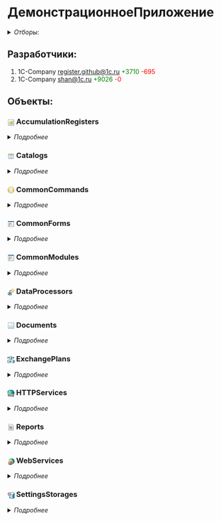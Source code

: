 
# ДемонстрационноеПриложение

<details>
  <summary><i>Отборы:</i></summary>

Коммиты собраны начиная с 2016-01-01 по 2024-01-01

Исключая эти подсистемы:
- BlaBla

</details>


## Разработчики:

1. 1C-Company <register.github@1c.ru> <span style="color:rgb(0,128,0)">+3710</span> <span style="color:rgb(255,0,0)">-695</span>
2. 1C-Company <shan@1c.ru> <span style="color:rgb(0,128,0)">+9026</span> <span style="color:rgb(255,0,0)">-0</span>


## Объекты:


### <img title="AccumulationRegisters" align=center width=16 height=16 src="icons/AccumulationRegisters.png"> AccumulationRegisters

<details>
  <summary><i>Подробнее</i></summary>


#### <img title="AccumulationRegisters" align=center width=16 height=16 src="icons/AccumulationRegisters.png"> Взаиморасчеты

1. 1C-Company <register.github@1c.ru> <span style="color:rgb(0,128,0)">+22</span> <span style="color:rgb(255,0,0)">-22</span>
2. 1C-Company <shan@1c.ru> <span style="color:rgb(0,128,0)">+52</span> <span style="color:rgb(255,0,0)">-0</span>

##### Подсистемы

- Финансы

<details>
  <summary><i>Еще</i></summary>

##### Формы

ТекущиеВзаиморасчеты

1. 1C-Company <register.github@1c.ru> <span style="color:rgb(0,128,0)">+22</span> <span style="color:rgb(255,0,0)">-22</span>
2. 1C-Company <shan@1c.ru> <span style="color:rgb(0,128,0)">+39</span> <span style="color:rgb(255,0,0)">-0</span>

ФормаСписка

1. 1C-Company <shan@1c.ru> <span style="color:rgb(0,128,0)">+13</span> <span style="color:rgb(255,0,0)">-0</span>

</details>

</details>


### <img title="Catalogs" align=center width=16 height=16 src="icons/Catalogs.png"> Catalogs

<details>
  <summary><i>Подробнее</i></summary>


#### <img title="Catalogs" align=center width=16 height=16 src="icons/Catalogs.png"> Контрагенты

1. 1C-Company <register.github@1c.ru> <span style="color:rgb(0,128,0)">+391</span> <span style="color:rgb(255,0,0)">-14</span>
2. 1C-Company <shan@1c.ru> <span style="color:rgb(0,128,0)">+62</span> <span style="color:rgb(255,0,0)">-0</span>

##### Подсистемы

- Закупки
- Продажи
- Финансы

<details>
  <summary><i>Еще</i></summary>

##### Модуль объекта

1. 1C-Company <register.github@1c.ru> <span style="color:rgb(0,128,0)">+6</span> <span style="color:rgb(255,0,0)">-6</span>
2. 1C-Company <shan@1c.ru> <span style="color:rgb(0,128,0)">+41</span> <span style="color:rgb(255,0,0)">-0</span>

##### Модуль менеджера

1. 1C-Company <shan@1c.ru> <span style="color:rgb(0,128,0)">+0</span> <span style="color:rgb(255,0,0)">-0</span>

##### Формы

ФормаЭлемента

1. 1C-Company <register.github@1c.ru> <span style="color:rgb(0,128,0)">+385</span> <span style="color:rgb(255,0,0)">-8</span>
2. 1C-Company <shan@1c.ru> <span style="color:rgb(0,128,0)">+21</span> <span style="color:rgb(255,0,0)">-0</span>

</details>


#### <img title="Catalogs" align=center width=16 height=16 src="icons/Catalogs.png"> МобильныеУстройства

1. 1C-Company <register.github@1c.ru> <span style="color:rgb(0,128,0)">+31</span> <span style="color:rgb(255,0,0)">-0</span>

##### Подсистемы

- Предприятие

<details>
  <summary><i>Еще</i></summary>

##### Модуль менеджера

1. 1C-Company <register.github@1c.ru> <span style="color:rgb(0,128,0)">+31</span> <span style="color:rgb(255,0,0)">-0</span>

</details>


#### <img title="Catalogs" align=center width=16 height=16 src="icons/Catalogs.png"> НастройкиТорговогоОборудования

1. 1C-Company <register.github@1c.ru> <span style="color:rgb(0,128,0)">+4</span> <span style="color:rgb(255,0,0)">-4</span>
2. 1C-Company <shan@1c.ru> <span style="color:rgb(0,128,0)">+16</span> <span style="color:rgb(255,0,0)">-0</span>

##### Подсистемы

- Предприятие

<details>
  <summary><i>Еще</i></summary>

##### Формы

ФормаЭлемента

1. 1C-Company <register.github@1c.ru> <span style="color:rgb(0,128,0)">+4</span> <span style="color:rgb(255,0,0)">-4</span>
2. 1C-Company <shan@1c.ru> <span style="color:rgb(0,128,0)">+16</span> <span style="color:rgb(255,0,0)">-0</span>

</details>


#### <img title="Catalogs" align=center width=16 height=16 src="icons/Catalogs.png"> Товары

1. 1C-Company <register.github@1c.ru> <span style="color:rgb(0,128,0)">+8</span> <span style="color:rgb(255,0,0)">-7</span>
2. 1C-Company <shan@1c.ru> <span style="color:rgb(0,128,0)">+784</span> <span style="color:rgb(255,0,0)">-0</span>

##### Подсистемы

- Закупки
- Продажи
- ТоварныеЗапасы

<details>
  <summary><i>Еще</i></summary>

##### Модуль объекта

1. 1C-Company <shan@1c.ru> <span style="color:rgb(0,128,0)">+147</span> <span style="color:rgb(255,0,0)">-0</span>

##### Формы

ФормаСпискаСОстатками

1. 1C-Company <register.github@1c.ru> <span style="color:rgb(0,128,0)">+5</span> <span style="color:rgb(255,0,0)">-5</span>
2. 1C-Company <shan@1c.ru> <span style="color:rgb(0,128,0)">+29</span> <span style="color:rgb(255,0,0)">-0</span>

ФормаЭлемента

1. 1C-Company <register.github@1c.ru> <span style="color:rgb(0,128,0)">+3</span> <span style="color:rgb(255,0,0)">-2</span>
2. 1C-Company <shan@1c.ru> <span style="color:rgb(0,128,0)">+484</span> <span style="color:rgb(255,0,0)">-0</span>

</details>


#### <img title="Catalogs" align=center width=16 height=16 src="icons/Catalogs.png"> ХранимыеФайлы

1. 1C-Company <register.github@1c.ru> <span style="color:rgb(0,128,0)">+226</span> <span style="color:rgb(255,0,0)">-18</span>
2. 1C-Company <shan@1c.ru> <span style="color:rgb(0,128,0)">+1244</span> <span style="color:rgb(255,0,0)">-0</span>

##### Подсистемы

- Предприятие

<details>
  <summary><i>Еще</i></summary>

##### Модуль объекта

1. 1C-Company <shan@1c.ru> <span style="color:rgb(0,128,0)">+9</span> <span style="color:rgb(255,0,0)">-0</span>

##### Формы

СписокСертификатов

1. 1C-Company <register.github@1c.ru> <span style="color:rgb(0,128,0)">+49</span> <span style="color:rgb(255,0,0)">-0</span>
2. 1C-Company <shan@1c.ru> <span style="color:rgb(0,128,0)">+154</span> <span style="color:rgb(255,0,0)">-0</span>

ФормаСписка

1. 1C-Company <register.github@1c.ru> <span style="color:rgb(0,128,0)">+29</span> <span style="color:rgb(255,0,0)">-16</span>
2. 1C-Company <shan@1c.ru> <span style="color:rgb(0,128,0)">+216</span> <span style="color:rgb(255,0,0)">-0</span>

ФормаЭлемента

1. 1C-Company <register.github@1c.ru> <span style="color:rgb(0,128,0)">+148</span> <span style="color:rgb(255,0,0)">-2</span>
2. 1C-Company <shan@1c.ru> <span style="color:rgb(0,128,0)">+736</span> <span style="color:rgb(255,0,0)">-0</span>

ФормаЗагрузкиФайлов

1. 1C-Company <shan@1c.ru> <span style="color:rgb(0,128,0)">+116</span> <span style="color:rgb(255,0,0)">-0</span>

ФормаПароля

1. 1C-Company <shan@1c.ru> <span style="color:rgb(0,128,0)">+13</span> <span style="color:rgb(255,0,0)">-0</span>

</details>


#### <img title="Catalogs" align=center width=16 height=16 src="icons/Catalogs.png"> Встречи

1. 1C-Company <register.github@1c.ru> <span style="color:rgb(0,128,0)">+771</span> <span style="color:rgb(255,0,0)">-0</span>

##### Подсистемы

- Предприятие

<details>
  <summary><i>Еще</i></summary>

##### Модуль объекта

1. 1C-Company <register.github@1c.ru> <span style="color:rgb(0,128,0)">+44</span> <span style="color:rgb(255,0,0)">-0</span>

##### Модуль менеджера

1. 1C-Company <register.github@1c.ru> <span style="color:rgb(0,128,0)">+43</span> <span style="color:rgb(255,0,0)">-0</span>

##### Формы

Календарь

1. 1C-Company <register.github@1c.ru> <span style="color:rgb(0,128,0)">+595</span> <span style="color:rgb(255,0,0)">-0</span>

ФормаСписка

1. 1C-Company <register.github@1c.ru> <span style="color:rgb(0,128,0)">+14</span> <span style="color:rgb(255,0,0)">-0</span>

ФормаЭлемента

1. 1C-Company <register.github@1c.ru> <span style="color:rgb(0,128,0)">+62</span> <span style="color:rgb(255,0,0)">-0</span>

</details>


#### <img title="Catalogs" align=center width=16 height=16 src="icons/Catalogs.png"> ИсходящиеПисьма

1. 1C-Company <register.github@1c.ru> <span style="color:rgb(0,128,0)">+95</span> <span style="color:rgb(255,0,0)">-56</span>
2. 1C-Company <shan@1c.ru> <span style="color:rgb(0,128,0)">+271</span> <span style="color:rgb(255,0,0)">-0</span>

##### Подсистемы

- Предприятие

<details>
  <summary><i>Еще</i></summary>

##### Формы

ФормаЭлемента

1. 1C-Company <register.github@1c.ru> <span style="color:rgb(0,128,0)">+95</span> <span style="color:rgb(255,0,0)">-56</span>
2. 1C-Company <shan@1c.ru> <span style="color:rgb(0,128,0)">+265</span> <span style="color:rgb(255,0,0)">-0</span>

</details>


#### <img title="Catalogs" align=center width=16 height=16 src="icons/Catalogs.png"> ВходящиеПисьма

1. 1C-Company <shan@1c.ru> <span style="color:rgb(0,128,0)">+42</span> <span style="color:rgb(255,0,0)">-0</span>

##### Подсистемы

- Предприятие

<details>
  <summary><i>Еще</i></summary>

##### Формы

ФормаЭлемента

1. 1C-Company <shan@1c.ru> <span style="color:rgb(0,128,0)">+42</span> <span style="color:rgb(255,0,0)">-0</span>

</details>


#### <img title="Catalogs" align=center width=16 height=16 src="icons/Catalogs.png"> Организации

1. 1C-Company <shan@1c.ru> <span style="color:rgb(0,128,0)">+5</span> <span style="color:rgb(255,0,0)">-0</span>

##### Подсистемы

- Предприятие

<details>
  <summary><i>Еще</i></summary>

##### Формы

ФормаЭлемента

1. 1C-Company <shan@1c.ru> <span style="color:rgb(0,128,0)">+5</span> <span style="color:rgb(255,0,0)">-0</span>

</details>


#### <img title="Catalogs" align=center width=16 height=16 src="icons/Catalogs.png"> Пользователи

1. 1C-Company <shan@1c.ru> <span style="color:rgb(0,128,0)">+0</span> <span style="color:rgb(255,0,0)">-0</span>

##### Подсистемы

- Предприятие

<details>
  <summary><i>Еще</i></summary>

##### Модуль объекта

1. 1C-Company <shan@1c.ru> <span style="color:rgb(0,128,0)">+0</span> <span style="color:rgb(255,0,0)">-0</span>

</details>


#### <img title="Catalogs" align=center width=16 height=16 src="icons/Catalogs.png"> РасчетныеСчетаКонтрагентов

1. 1C-Company <shan@1c.ru> <span style="color:rgb(0,128,0)">+17</span> <span style="color:rgb(255,0,0)">-0</span>

##### Подсистемы

- Закупки
- Продажи
- Финансы

<details>
  <summary><i>Еще</i></summary>

##### Модуль объекта

1. 1C-Company <shan@1c.ru> <span style="color:rgb(0,128,0)">+17</span> <span style="color:rgb(255,0,0)">-0</span>

</details>


#### <img title="Catalogs" align=center width=16 height=16 src="icons/Catalogs.png"> Склады

1. 1C-Company <shan@1c.ru> <span style="color:rgb(0,128,0)">+45</span> <span style="color:rgb(255,0,0)">-0</span>

##### Подсистемы

- ТоварныеЗапасы

<details>
  <summary><i>Еще</i></summary>

##### Модуль менеджера

1. 1C-Company <shan@1c.ru> <span style="color:rgb(0,128,0)">+45</span> <span style="color:rgb(255,0,0)">-0</span>

</details>


#### <img title="Catalogs" align=center width=16 height=16 src="icons/Catalogs.png"> ХранилищеВариантовОтчетов

1. 1C-Company <shan@1c.ru> <span style="color:rgb(0,128,0)">+33</span> <span style="color:rgb(255,0,0)">-0</span>

##### Подсистемы

- Предприятие

<details>
  <summary><i>Еще</i></summary>

</details>

</details>


### <img title="CommonCommands" align=center width=16 height=16 src="icons/CommonCommands.png"> CommonCommands

<details>
  <summary><i>Подробнее</i></summary>


#### <img title="CommonCommands" align=center width=16 height=16 src="icons/CommonCommands.png"> УстановитьСканерШтрихкодов

1. 1C-Company <register.github@1c.ru> <span style="color:rgb(0,128,0)">+1</span> <span style="color:rgb(255,0,0)">-1</span>
2. 1C-Company <shan@1c.ru> <span style="color:rgb(0,128,0)">+12</span> <span style="color:rgb(255,0,0)">-0</span>

##### Подсистемы

- Закупки


#### <img title="CommonCommands" align=center width=16 height=16 src="icons/CommonCommands.png"> НастроитьСканерШтрихКодов

1. 1C-Company <shan@1c.ru> <span style="color:rgb(0,128,0)">+81</span> <span style="color:rgb(255,0,0)">-0</span>

##### Подсистемы

- Закупки


#### <img title="CommonCommands" align=center width=16 height=16 src="icons/CommonCommands.png"> ОбщиеНастройки

1. 1C-Company <shan@1c.ru> <span style="color:rgb(0,128,0)">+6</span> <span style="color:rgb(255,0,0)">-0</span>

##### Подсистемы

- Предприятие


#### <img title="CommonCommands" align=center width=16 height=16 src="icons/CommonCommands.png"> УстановитьВидимостьОбъектовЧерезODataAPI

1. 1C-Company <shan@1c.ru> <span style="color:rgb(0,128,0)">+45</span> <span style="color:rgb(255,0,0)">-0</span>

##### Подсистемы

- Предприятие


#### <img title="CommonCommands" align=center width=16 height=16 src="icons/CommonCommands.png"> УстановитьРасширениеРаботыСКриптографией

1. 1C-Company <shan@1c.ru> <span style="color:rgb(0,128,0)">+10</span> <span style="color:rgb(255,0,0)">-0</span>

##### Подсистемы

- Предприятие


#### <img title="CommonCommands" align=center width=16 height=16 src="icons/CommonCommands.png"> УстановитьРасширениеРаботыСФайлами

1. 1C-Company <shan@1c.ru> <span style="color:rgb(0,128,0)">+9</span> <span style="color:rgb(255,0,0)">-0</span>

##### Подсистемы

- Предприятие

</details>


### <img title="CommonForms" align=center width=16 height=16 src="icons/CommonForms.png"> CommonForms

<details>
  <summary><i>Подробнее</i></summary>


#### <img title="CommonForms" align=center width=16 height=16 src="icons/CommonForms.png"> Звонок

1. 1C-Company <register.github@1c.ru> <span style="color:rgb(0,128,0)">+16</span> <span style="color:rgb(255,0,0)">-0</span>


#### <img title="CommonForms" align=center width=16 height=16 src="icons/CommonForms.png"> НастройкиМобильногоУстройства

1. 1C-Company <register.github@1c.ru> <span style="color:rgb(0,128,0)">+144</span> <span style="color:rgb(255,0,0)">-0</span>

##### Подсистемы

- Предприятие


#### <img title="CommonForms" align=center width=16 height=16 src="icons/CommonForms.png"> ФормаПодбораМобильная

1. 1C-Company <register.github@1c.ru> <span style="color:rgb(0,128,0)">+121</span> <span style="color:rgb(255,0,0)">-0</span>


#### <img title="CommonForms" align=center width=16 height=16 src="icons/CommonForms.png"> НастройкаПомощникаНеотработанныхЗаказов

1. 1C-Company <register.github@1c.ru> <span style="color:rgb(0,128,0)">+69</span> <span style="color:rgb(255,0,0)">-0</span>


#### <img title="CommonForms" align=center width=16 height=16 src="icons/CommonForms.png"> НастройкаPushУведомлений

1. 1C-Company <register.github@1c.ru> <span style="color:rgb(0,128,0)">+0</span> <span style="color:rgb(255,0,0)">-8</span>
2. 1C-Company <shan@1c.ru> <span style="color:rgb(0,128,0)">+68</span> <span style="color:rgb(255,0,0)">-0</span>

##### Подсистемы

- Предприятие


#### <img title="CommonForms" align=center width=16 height=16 src="icons/CommonForms.png"> ОбщиеНастройки

1. 1C-Company <shan@1c.ru> <span style="color:rgb(0,128,0)">+5</span> <span style="color:rgb(255,0,0)">-0</span>


#### <img title="CommonForms" align=center width=16 height=16 src="icons/CommonForms.png"> ФормаПодбора

1. 1C-Company <shan@1c.ru> <span style="color:rgb(0,128,0)">+97</span> <span style="color:rgb(255,0,0)">-0</span>

</details>


### <img title="CommonModules" align=center width=16 height=16 src="icons/CommonModules.png"> CommonModules

<details>
  <summary><i>Подробнее</i></summary>


#### <img title="CommonModules" align=center width=16 height=16 src="icons/CommonModules.png"> ГеопозиционированиеКлиент

1. 1C-Company <register.github@1c.ru> <span style="color:rgb(0,128,0)">+115</span> <span style="color:rgb(255,0,0)">-0</span>


#### <img title="CommonModules" align=center width=16 height=16 src="icons/CommonModules.png"> ГеопозиционированиеСервер

1. 1C-Company <register.github@1c.ru> <span style="color:rgb(0,128,0)">+66</span> <span style="color:rgb(255,0,0)">-0</span>


#### <img title="CommonModules" align=center width=16 height=16 src="icons/CommonModules.png"> РаботаСДоставляемымиУведомлениям

1. 1C-Company <register.github@1c.ru> <span style="color:rgb(0,128,0)">+49</span> <span style="color:rgb(255,0,0)">-125</span>
2. 1C-Company <shan@1c.ru> <span style="color:rgb(0,128,0)">+76</span> <span style="color:rgb(255,0,0)">-0</span>


#### <img title="CommonModules" align=center width=16 height=16 src="icons/CommonModules.png"> РаботаСПанельюЗадач

1. 1C-Company <register.github@1c.ru> <span style="color:rgb(0,128,0)">+53</span> <span style="color:rgb(255,0,0)">-2</span>


#### <img title="CommonModules" align=center width=16 height=16 src="icons/CommonModules.png"> УведомленияКлиент

1. 1C-Company <register.github@1c.ru> <span style="color:rgb(0,128,0)">+60</span> <span style="color:rgb(255,0,0)">-0</span>


#### <img title="CommonModules" align=center width=16 height=16 src="icons/CommonModules.png"> УведомленияСервер

1. 1C-Company <register.github@1c.ru> <span style="color:rgb(0,128,0)">+153</span> <span style="color:rgb(255,0,0)">-0</span>


#### <img title="CommonModules" align=center width=16 height=16 src="icons/CommonModules.png"> ОбменМобильныеПереопределяемый

1. 1C-Company <register.github@1c.ru> <span style="color:rgb(0,128,0)">+38</span> <span style="color:rgb(255,0,0)">-18</span>
2. 1C-Company <shan@1c.ru> <span style="color:rgb(0,128,0)">+238</span> <span style="color:rgb(255,0,0)">-0</span>


#### <img title="CommonModules" align=center width=16 height=16 src="icons/CommonModules.png"> Пользователи

1. 1C-Company <register.github@1c.ru> <span style="color:rgb(0,128,0)">+43</span> <span style="color:rgb(255,0,0)">-37</span>
2. 1C-Company <shan@1c.ru> <span style="color:rgb(0,128,0)">+64</span> <span style="color:rgb(255,0,0)">-0</span>


#### <img title="CommonModules" align=center width=16 height=16 src="icons/CommonModules.png"> Помощник

1. 1C-Company <register.github@1c.ru> <span style="color:rgb(0,128,0)">+244</span> <span style="color:rgb(255,0,0)">-0</span>


#### <img title="CommonModules" align=center width=16 height=16 src="icons/CommonModules.png"> ПомощникКлиент

1. 1C-Company <register.github@1c.ru> <span style="color:rgb(0,128,0)">+24</span> <span style="color:rgb(255,0,0)">-0</span>


#### <img title="CommonModules" align=center width=16 height=16 src="icons/CommonModules.png"> РаботаСИсториейДанных

1. 1C-Company <register.github@1c.ru> <span style="color:rgb(0,128,0)">+4</span> <span style="color:rgb(255,0,0)">-0</span>


#### <img title="CommonModules" align=center width=16 height=16 src="icons/CommonModules.png"> РаботаСХранилищемОбщихНастроек

1. 1C-Company <register.github@1c.ru> <span style="color:rgb(0,128,0)">+30</span> <span style="color:rgb(255,0,0)">-0</span>
2. 1C-Company <shan@1c.ru> <span style="color:rgb(0,128,0)">+56</span> <span style="color:rgb(255,0,0)">-0</span>


#### <img title="CommonModules" align=center width=16 height=16 src="icons/CommonModules.png"> РаботаСПочтой

1. 1C-Company <register.github@1c.ru> <span style="color:rgb(0,128,0)">+35</span> <span style="color:rgb(255,0,0)">-12</span>
2. 1C-Company <shan@1c.ru> <span style="color:rgb(0,128,0)">+346</span> <span style="color:rgb(255,0,0)">-0</span>


#### <img title="CommonModules" align=center width=16 height=16 src="icons/CommonModules.png"> РаботаСПочтойВызовСервера

1. 1C-Company <register.github@1c.ru> <span style="color:rgb(0,128,0)">+12</span> <span style="color:rgb(255,0,0)">-0</span>


#### <img title="CommonModules" align=center width=16 height=16 src="icons/CommonModules.png"> РаботаСТорговымОборудованием

1. 1C-Company <register.github@1c.ru> <span style="color:rgb(0,128,0)">+3</span> <span style="color:rgb(255,0,0)">-0</span>
2. 1C-Company <shan@1c.ru> <span style="color:rgb(0,128,0)">+177</span> <span style="color:rgb(255,0,0)">-0</span>


#### <img title="CommonModules" align=center width=16 height=16 src="icons/CommonModules.png"> РегламентныеЗаданияАгрегатов

1. 1C-Company <register.github@1c.ru> <span style="color:rgb(0,128,0)">+6</span> <span style="color:rgb(255,0,0)">-4</span>
2. 1C-Company <shan@1c.ru> <span style="color:rgb(0,128,0)">+23</span> <span style="color:rgb(255,0,0)">-0</span>


#### <img title="CommonModules" align=center width=16 height=16 src="icons/CommonModules.png"> СервисныеМеханизмы

1. 1C-Company <register.github@1c.ru> <span style="color:rgb(0,128,0)">+7</span> <span style="color:rgb(255,0,0)">-1</span>
2. 1C-Company <shan@1c.ru> <span style="color:rgb(0,128,0)">+11</span> <span style="color:rgb(255,0,0)">-0</span>


#### <img title="CommonModules" align=center width=16 height=16 src="icons/CommonModules.png"> ОбменМобильныеОбщее

1. 1C-Company <shan@1c.ru> <span style="color:rgb(0,128,0)">+109</span> <span style="color:rgb(255,0,0)">-0</span>


#### <img title="CommonModules" align=center width=16 height=16 src="icons/CommonModules.png"> РаботаСПолнотекстовымПоиском

1. 1C-Company <shan@1c.ru> <span style="color:rgb(0,128,0)">+18</span> <span style="color:rgb(255,0,0)">-0</span>

</details>


### <img title="DataProcessors" align=center width=16 height=16 src="icons/DataProcessors.png"> DataProcessors

<details>
  <summary><i>Подробнее</i></summary>


#### <img title="DataProcessors" align=center width=16 height=16 src="icons/DataProcessors.png"> НастройкиПользователя

1. 1C-Company <register.github@1c.ru> <span style="color:rgb(0,128,0)">+2</span> <span style="color:rgb(255,0,0)">-2</span>
2. 1C-Company <shan@1c.ru> <span style="color:rgb(0,128,0)">+65</span> <span style="color:rgb(255,0,0)">-0</span>

##### Подсистемы

- Предприятие

<details>
  <summary><i>Еще</i></summary>

##### Формы

Форма

1. 1C-Company <register.github@1c.ru> <span style="color:rgb(0,128,0)">+2</span> <span style="color:rgb(255,0,0)">-2</span>
2. 1C-Company <shan@1c.ru> <span style="color:rgb(0,128,0)">+65</span> <span style="color:rgb(255,0,0)">-0</span>

</details>


#### <img title="DataProcessors" align=center width=16 height=16 src="icons/DataProcessors.png"> Путеводитель

1. 1C-Company <register.github@1c.ru> <span style="color:rgb(0,128,0)">+43</span> <span style="color:rgb(255,0,0)">-4</span>
2. 1C-Company <shan@1c.ru> <span style="color:rgb(0,128,0)">+191</span> <span style="color:rgb(255,0,0)">-0</span>

<details>
  <summary><i>Еще</i></summary>

##### Формы

ФормаПутеводителя

1. 1C-Company <register.github@1c.ru> <span style="color:rgb(0,128,0)">+43</span> <span style="color:rgb(255,0,0)">-4</span>
2. 1C-Company <shan@1c.ru> <span style="color:rgb(0,128,0)">+185</span> <span style="color:rgb(255,0,0)">-0</span>

</details>


#### <img title="DataProcessors" align=center width=16 height=16 src="icons/DataProcessors.png"> ЭлектроннаяПочта

1. 1C-Company <register.github@1c.ru> <span style="color:rgb(0,128,0)">+17</span> <span style="color:rgb(255,0,0)">-19</span>
2. 1C-Company <shan@1c.ru> <span style="color:rgb(0,128,0)">+195</span> <span style="color:rgb(255,0,0)">-0</span>

##### Подсистемы

- Предприятие

<details>
  <summary><i>Еще</i></summary>

##### Формы

Форма

1. 1C-Company <register.github@1c.ru> <span style="color:rgb(0,128,0)">+17</span> <span style="color:rgb(255,0,0)">-19</span>
2. 1C-Company <shan@1c.ru> <span style="color:rgb(0,128,0)">+195</span> <span style="color:rgb(255,0,0)">-0</span>

</details>


#### <img title="DataProcessors" align=center width=16 height=16 src="icons/DataProcessors.png"> УправлениеСистемойВзаимодействия

1. 1C-Company <register.github@1c.ru> <span style="color:rgb(0,128,0)">+173</span> <span style="color:rgb(255,0,0)">-0</span>

##### Подсистемы

- Предприятие

<details>
  <summary><i>Еще</i></summary>

##### Формы

Форма

1. 1C-Company <register.github@1c.ru> <span style="color:rgb(0,128,0)">+173</span> <span style="color:rgb(255,0,0)">-0</span>

</details>


#### <img title="DataProcessors" align=center width=16 height=16 src="icons/DataProcessors.png"> ЖурналРегистрации

1. 1C-Company <register.github@1c.ru> <span style="color:rgb(0,128,0)">+1</span> <span style="color:rgb(255,0,0)">-1</span>
2. 1C-Company <shan@1c.ru> <span style="color:rgb(0,128,0)">+917</span> <span style="color:rgb(255,0,0)">-0</span>

##### Подсистемы

- Предприятие

<details>
  <summary><i>Еще</i></summary>

##### Модуль объекта

1. 1C-Company <shan@1c.ru> <span style="color:rgb(0,128,0)">+43</span> <span style="color:rgb(255,0,0)">-0</span>

##### Формы

ОтборЖурналаРегистрации

1. 1C-Company <register.github@1c.ru> <span style="color:rgb(0,128,0)">+1</span> <span style="color:rgb(255,0,0)">-1</span>
2. 1C-Company <shan@1c.ru> <span style="color:rgb(0,128,0)">+311</span> <span style="color:rgb(255,0,0)">-0</span>

ЖурналРегистрации

1. 1C-Company <shan@1c.ru> <span style="color:rgb(0,128,0)">+292</span> <span style="color:rgb(255,0,0)">-0</span>

РедакторСоставаСвойства

1. 1C-Company <shan@1c.ru> <span style="color:rgb(0,128,0)">+271</span> <span style="color:rgb(255,0,0)">-0</span>

</details>


#### <img title="DataProcessors" align=center width=16 height=16 src="icons/DataProcessors.png"> АдминистративныйСервис

1. 1C-Company <shan@1c.ru> <span style="color:rgb(0,128,0)">+13</span> <span style="color:rgb(255,0,0)">-0</span>

##### Подсистемы

- Предприятие

<details>
  <summary><i>Еще</i></summary>

##### Формы

Форма

1. 1C-Company <shan@1c.ru> <span style="color:rgb(0,128,0)">+8</span> <span style="color:rgb(255,0,0)">-0</span>

</details>


#### <img title="DataProcessors" align=center width=16 height=16 src="icons/DataProcessors.png"> ПроведениеДокументов

1. 1C-Company <shan@1c.ru> <span style="color:rgb(0,128,0)">+151</span> <span style="color:rgb(255,0,0)">-0</span>

##### Подсистемы

- Предприятие

<details>
  <summary><i>Еще</i></summary>

##### Модуль объекта

1. 1C-Company <shan@1c.ru> <span style="color:rgb(0,128,0)">+41</span> <span style="color:rgb(255,0,0)">-0</span>

##### Формы

Форма

1. 1C-Company <shan@1c.ru> <span style="color:rgb(0,128,0)">+110</span> <span style="color:rgb(255,0,0)">-0</span>

</details>


#### <img title="DataProcessors" align=center width=16 height=16 src="icons/DataProcessors.png"> СписокАктивныхПользователей

1. 1C-Company <shan@1c.ru> <span style="color:rgb(0,128,0)">+106</span> <span style="color:rgb(255,0,0)">-0</span>

##### Подсистемы

- Предприятие

<details>
  <summary><i>Еще</i></summary>

##### Формы

ФормаСпискаАктивныхПользователей

1. 1C-Company <shan@1c.ru> <span style="color:rgb(0,128,0)">+106</span> <span style="color:rgb(255,0,0)">-0</span>

</details>


#### <img title="DataProcessors" align=center width=16 height=16 src="icons/DataProcessors.png"> УдалениеПомеченныхОбъектов

1. 1C-Company <shan@1c.ru> <span style="color:rgb(0,128,0)">+284</span> <span style="color:rgb(255,0,0)">-0</span>

##### Подсистемы

- Предприятие

<details>
  <summary><i>Еще</i></summary>

##### Формы

ОсновнаяФорма

1. 1C-Company <shan@1c.ru> <span style="color:rgb(0,128,0)">+284</span> <span style="color:rgb(255,0,0)">-0</span>

</details>


#### <img title="DataProcessors" align=center width=16 height=16 src="icons/DataProcessors.png"> УправлениеАгрегатамиПродаж

1. 1C-Company <shan@1c.ru> <span style="color:rgb(0,128,0)">+232</span> <span style="color:rgb(255,0,0)">-0</span>

##### Подсистемы

- Предприятие

<details>
  <summary><i>Еще</i></summary>

##### Формы

Форма

1. 1C-Company <shan@1c.ru> <span style="color:rgb(0,128,0)">+232</span> <span style="color:rgb(255,0,0)">-0</span>

</details>


#### <img title="DataProcessors" align=center width=16 height=16 src="icons/DataProcessors.png"> УправлениеНастройкамиФорм

1. 1C-Company <shan@1c.ru> <span style="color:rgb(0,128,0)">+415</span> <span style="color:rgb(255,0,0)">-0</span>

##### Подсистемы

- Предприятие

<details>
  <summary><i>Еще</i></summary>

##### Модуль объекта

1. 1C-Company <shan@1c.ru> <span style="color:rgb(0,128,0)">+153</span> <span style="color:rgb(255,0,0)">-0</span>

##### Формы

Форма

1. 1C-Company <shan@1c.ru> <span style="color:rgb(0,128,0)">+262</span> <span style="color:rgb(255,0,0)">-0</span>

</details>


#### <img title="DataProcessors" align=center width=16 height=16 src="icons/DataProcessors.png"> УправлениеПолнотекстовымПоиском

1. 1C-Company <shan@1c.ru> <span style="color:rgb(0,128,0)">+88</span> <span style="color:rgb(255,0,0)">-0</span>

##### Подсистемы

- Предприятие

<details>
  <summary><i>Еще</i></summary>

##### Формы

Форма

1. 1C-Company <shan@1c.ru> <span style="color:rgb(0,128,0)">+88</span> <span style="color:rgb(255,0,0)">-0</span>

</details>

</details>


### <img title="Documents" align=center width=16 height=16 src="icons/Documents.png"> Documents

<details>
  <summary><i>Подробнее</i></summary>


#### <img title="Documents" align=center width=16 height=16 src="icons/Documents.png"> Заказ

1. 1C-Company <register.github@1c.ru> <span style="color:rgb(0,128,0)">+162</span> <span style="color:rgb(255,0,0)">-70</span>
2. 1C-Company <shan@1c.ru> <span style="color:rgb(0,128,0)">+323</span> <span style="color:rgb(255,0,0)">-0</span>

##### Подсистемы

- Продажи

<details>
  <summary><i>Еще</i></summary>

##### Модуль объекта

1. 1C-Company <register.github@1c.ru> <span style="color:rgb(0,128,0)">+1</span> <span style="color:rgb(255,0,0)">-1</span>
2. 1C-Company <shan@1c.ru> <span style="color:rgb(0,128,0)">+44</span> <span style="color:rgb(255,0,0)">-0</span>

##### Формы

ФормаДокумента

1. 1C-Company <register.github@1c.ru> <span style="color:rgb(0,128,0)">+161</span> <span style="color:rgb(255,0,0)">-69</span>
2. 1C-Company <shan@1c.ru> <span style="color:rgb(0,128,0)">+279</span> <span style="color:rgb(255,0,0)">-0</span>

</details>


#### <img title="Documents" align=center width=16 height=16 src="icons/Documents.png"> ОперацияПоУчетуТоваров

1. 1C-Company <register.github@1c.ru> <span style="color:rgb(0,128,0)">+23</span> <span style="color:rgb(255,0,0)">-23</span>
2. 1C-Company <shan@1c.ru> <span style="color:rgb(0,128,0)">+90</span> <span style="color:rgb(255,0,0)">-0</span>

##### Подсистемы

- ТоварныеЗапасы

<details>
  <summary><i>Еще</i></summary>

##### Модуль объекта

1. 1C-Company <register.github@1c.ru> <span style="color:rgb(0,128,0)">+19</span> <span style="color:rgb(255,0,0)">-19</span>
2. 1C-Company <shan@1c.ru> <span style="color:rgb(0,128,0)">+26</span> <span style="color:rgb(255,0,0)">-0</span>

##### Формы

ФормаДокумента

1. 1C-Company <register.github@1c.ru> <span style="color:rgb(0,128,0)">+4</span> <span style="color:rgb(255,0,0)">-4</span>
2. 1C-Company <shan@1c.ru> <span style="color:rgb(0,128,0)">+64</span> <span style="color:rgb(255,0,0)">-0</span>

</details>


#### <img title="Documents" align=center width=16 height=16 src="icons/Documents.png"> Оплата

1. 1C-Company <register.github@1c.ru> <span style="color:rgb(0,128,0)">+7</span> <span style="color:rgb(255,0,0)">-7</span>
2. 1C-Company <shan@1c.ru> <span style="color:rgb(0,128,0)">+89</span> <span style="color:rgb(255,0,0)">-0</span>

##### Подсистемы

- Финансы

<details>
  <summary><i>Еще</i></summary>

##### Модуль объекта

1. 1C-Company <register.github@1c.ru> <span style="color:rgb(0,128,0)">+7</span> <span style="color:rgb(255,0,0)">-7</span>
2. 1C-Company <shan@1c.ru> <span style="color:rgb(0,128,0)">+49</span> <span style="color:rgb(255,0,0)">-0</span>

##### Формы

ФормаДокумента

1. 1C-Company <shan@1c.ru> <span style="color:rgb(0,128,0)">+40</span> <span style="color:rgb(255,0,0)">-0</span>

</details>


#### <img title="Documents" align=center width=16 height=16 src="icons/Documents.png"> ПоступлениеДенег

1. 1C-Company <register.github@1c.ru> <span style="color:rgb(0,128,0)">+7</span> <span style="color:rgb(255,0,0)">-7</span>
2. 1C-Company <shan@1c.ru> <span style="color:rgb(0,128,0)">+85</span> <span style="color:rgb(255,0,0)">-0</span>

##### Подсистемы

- Финансы

<details>
  <summary><i>Еще</i></summary>

##### Модуль объекта

1. 1C-Company <register.github@1c.ru> <span style="color:rgb(0,128,0)">+7</span> <span style="color:rgb(255,0,0)">-7</span>
2. 1C-Company <shan@1c.ru> <span style="color:rgb(0,128,0)">+48</span> <span style="color:rgb(255,0,0)">-0</span>

##### Формы

ФормаДокумента

1. 1C-Company <shan@1c.ru> <span style="color:rgb(0,128,0)">+37</span> <span style="color:rgb(255,0,0)">-0</span>

</details>


#### <img title="Documents" align=center width=16 height=16 src="icons/Documents.png"> ПриходТовара

1. 1C-Company <register.github@1c.ru> <span style="color:rgb(0,128,0)">+58</span> <span style="color:rgb(255,0,0)">-58</span>
2. 1C-Company <shan@1c.ru> <span style="color:rgb(0,128,0)">+242</span> <span style="color:rgb(255,0,0)">-0</span>

##### Подсистемы

- Закупки

<details>
  <summary><i>Еще</i></summary>

##### Модуль объекта

1. 1C-Company <register.github@1c.ru> <span style="color:rgb(0,128,0)">+8</span> <span style="color:rgb(255,0,0)">-8</span>
2. 1C-Company <shan@1c.ru> <span style="color:rgb(0,128,0)">+76</span> <span style="color:rgb(255,0,0)">-0</span>

##### Модуль менеджера

1. 1C-Company <shan@1c.ru> <span style="color:rgb(0,128,0)">+0</span> <span style="color:rgb(255,0,0)">-0</span>

##### Формы

ФормаДокумента

1. 1C-Company <register.github@1c.ru> <span style="color:rgb(0,128,0)">+50</span> <span style="color:rgb(255,0,0)">-50</span>
2. 1C-Company <shan@1c.ru> <span style="color:rgb(0,128,0)">+166</span> <span style="color:rgb(255,0,0)">-0</span>

</details>


#### <img title="Documents" align=center width=16 height=16 src="icons/Documents.png"> РасходТовара

1. 1C-Company <register.github@1c.ru> <span style="color:rgb(0,128,0)">+129</span> <span style="color:rgb(255,0,0)">-114</span>
2. 1C-Company <shan@1c.ru> <span style="color:rgb(0,128,0)">+688</span> <span style="color:rgb(255,0,0)">-0</span>

##### Подсистемы

- Продажи

<details>
  <summary><i>Еще</i></summary>

##### Модуль объекта

1. 1C-Company <register.github@1c.ru> <span style="color:rgb(0,128,0)">+57</span> <span style="color:rgb(255,0,0)">-47</span>
2. 1C-Company <shan@1c.ru> <span style="color:rgb(0,128,0)">+310</span> <span style="color:rgb(255,0,0)">-0</span>

##### Формы

ФормаДокумента

1. 1C-Company <register.github@1c.ru> <span style="color:rgb(0,128,0)">+72</span> <span style="color:rgb(255,0,0)">-67</span>
2. 1C-Company <shan@1c.ru> <span style="color:rgb(0,128,0)">+295</span> <span style="color:rgb(255,0,0)">-0</span>

ОформлениеДоставки

1. 1C-Company <shan@1c.ru> <span style="color:rgb(0,128,0)">+43</span> <span style="color:rgb(255,0,0)">-0</span>

</details>

</details>


### <img title="ExchangePlans" align=center width=16 height=16 src="icons/ExchangePlans.png"> ExchangePlans

<details>
  <summary><i>Подробнее</i></summary>


#### <img title="ExchangePlans" align=center width=16 height=16 src="icons/ExchangePlans.png"> Мобильные

1. 1C-Company <register.github@1c.ru> <span style="color:rgb(0,128,0)">+13</span> <span style="color:rgb(255,0,0)">-13</span>

##### Подсистемы

- Предприятие

</details>


### <img title="HTTPServices" align=center width=16 height=16 src="icons/HTTPServices.png"> HTTPServices

<details>
  <summary><i>Подробнее</i></summary>


#### <img title="HTTPServices" align=center width=16 height=16 src="icons/HTTPServices.png"> ОписанияТоваров

1. 1C-Company <register.github@1c.ru> <span style="color:rgb(0,128,0)">+2</span> <span style="color:rgb(255,0,0)">-2</span>
2. 1C-Company <shan@1c.ru> <span style="color:rgb(0,128,0)">+67</span> <span style="color:rgb(255,0,0)">-0</span>


#### <img title="HTTPServices" align=center width=16 height=16 src="icons/HTTPServices.png"> Товары

1. 1C-Company <register.github@1c.ru> <span style="color:rgb(0,128,0)">+2</span> <span style="color:rgb(255,0,0)">-2</span>
2. 1C-Company <shan@1c.ru> <span style="color:rgb(0,128,0)">+216</span> <span style="color:rgb(255,0,0)">-0</span>

</details>


### <img title="Reports" align=center width=16 height=16 src="icons/Reports.png"> Reports

<details>
  <summary><i>Подробнее</i></summary>


#### <img title="Reports" align=center width=16 height=16 src="icons/Reports.png"> ОстаткиТоваровНаСкладах

1. 1C-Company <register.github@1c.ru> <span style="color:rgb(0,128,0)">+1</span> <span style="color:rgb(255,0,0)">-1</span>
2. 1C-Company <shan@1c.ru> <span style="color:rgb(0,128,0)">+8</span> <span style="color:rgb(255,0,0)">-0</span>

##### Подсистемы

- Закупки
- Продажи
- ТоварныеЗапасы

<details>
  <summary><i>Еще</i></summary>

</details>

</details>


### <img title="WebServices" align=center width=16 height=16 src="icons/WebServices.png"> WebServices

<details>
  <summary><i>Подробнее</i></summary>


#### <img title="WebServices" align=center width=16 height=16 src="icons/WebServices.png"> MAExchange

1. 1C-Company <register.github@1c.ru> <span style="color:rgb(0,128,0)">+179</span> <span style="color:rgb(255,0,0)">-12</span>

</details>


### <img title="SettingsStorages" align=center width=16 height=16 src="icons/SettingsStorages.png"> SettingsStorages

<details>
  <summary><i>Подробнее</i></summary>


#### <img title="SettingsStorages" align=center width=16 height=16 src="icons/SettingsStorages.png"> ХранилищеВариантовОтчетов

1. 1C-Company <shan@1c.ru> <span style="color:rgb(0,128,0)">+512</span> <span style="color:rgb(255,0,0)">-0</span>

</details>

